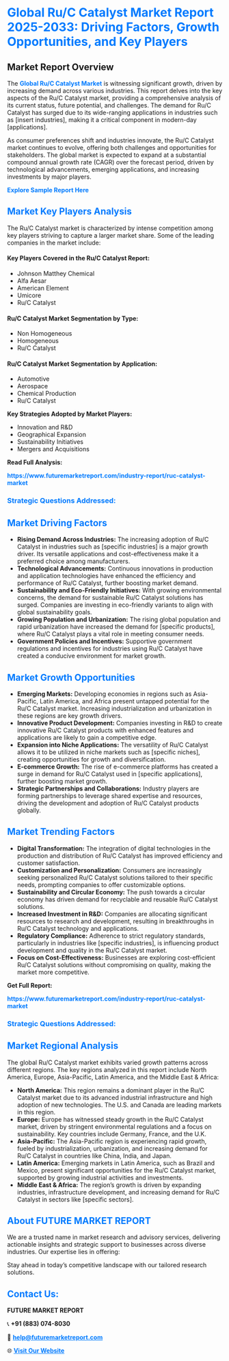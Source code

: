 <h1 style="color: #007BFF;">Global Ru/C Catalyst Market Report 2025-2033: Driving Factors, Growth Opportunities, and Key Players</h1>

<section id="overview">
<h2>Market Report Overview</h2>
<p>The <a href="https://www.futuremarketreport.com/industry-report/ruc-catalyst-market" style="color: #007BFF; text-decoration: none;"><strong>Global Ru/C Catalyst Market</strong></a> is witnessing significant growth, driven by increasing demand across various industries. This report delves into the key aspects of the Ru/C Catalyst market, providing a comprehensive analysis of its current status, future potential, and challenges. The demand for Ru/C Catalyst has surged due to its wide-ranging applications in industries such as [insert industries], making it a critical component in modern-day [applications].</p>
<p>As consumer preferences shift and industries innovate, the Ru/C Catalyst market continues to evolve, offering both challenges and opportunities for stakeholders. The global market is expected to expand at a substantial compound annual growth rate (CAGR) over the forecast period, driven by technological advancements, emerging applications, and increasing investments by major players.</p>
</section>

<section id="overview">
<p><a href="https://www.futuremarketreport.com/request-sample/reportId=100146" style="color: #007BFF; text-decoration: none;"><strong>Explore Sample Report Here</strong></a></p>
</section>

<section id="key-players">
<h2 style="color: #007BFF;">Market Key Players Analysis</h2>
<p>The Ru/C Catalyst market is characterized by intense competition among key players striving to capture a larger market share. Some of the leading companies in the market include:</p>
<h4>Key Players Covered in the Ru/C Catalyst Report:</h4>
<ul><li>Johnson Matthey Chemical</li><li>Alfa Aesar</li><li>American Element</li><li>Umicore</li><li>Ru/C Catalyst</li></ul>
<h4>Ru/C Catalyst Market Segmentation by Type:</h4>
<ul><li>Non Homogeneous</li><li>Homogeneous</li><li>Ru/C Catalyst</li></ul>

<h4>Ru/C Catalyst Market Segmentation by Application:</h4>
<ul><li>Automotive</li><li>Aerospace</li><li>Chemical Production</li><li>Ru/C Catalyst</li></ul>
<p><strong>Key Strategies Adopted by Market Players:</strong></p>
<ul>
<li>Innovation and R&D</li>
<li>Geographical Expansion</li>
<li>Sustainability Initiatives</li>
<li>Mergers and Acquisitions</li>
</ul>
</section>

<section>
<p><strong>Read Full Analysis: </strong></p><a href="https://www.futuremarketreport.com/industry-report/ruc-catalyst-market" style="color: #007BFF; text-decoration: none;"><strong>https://www.futuremarketreport.com/industry-report/ruc-catalyst-market</strong></a>
<h3 style="color: #007BFF;">Strategic Questions Addressed:</h3>
</section>

<section id="driving-factors">
<h2 style="color: #007BFF;">Market Driving Factors</h2>
<ul>
<li><strong>Rising Demand Across Industries:</strong> The increasing adoption of Ru/C Catalyst in industries such as [specific industries] is a major growth driver. Its versatile applications and cost-effectiveness make it a preferred choice among manufacturers.</li>
<li><strong>Technological Advancements:</strong> Continuous innovations in production and application technologies have enhanced the efficiency and performance of Ru/C Catalyst, further boosting market demand.</li>
<li><strong>Sustainability and Eco-Friendly Initiatives:</strong> With growing environmental concerns, the demand for sustainable Ru/C Catalyst solutions has surged. Companies are investing in eco-friendly variants to align with global sustainability goals.</li>
<li><strong>Growing Population and Urbanization:</strong> The rising global population and rapid urbanization have increased the demand for [specific products], where Ru/C Catalyst plays a vital role in meeting consumer needs.</li>
<li><strong>Government Policies and Incentives:</strong> Supportive government regulations and incentives for industries using Ru/C Catalyst have created a conducive environment for market growth.</li>
</ul>
</section>

<section id="growth-opportunities">
<h2 style="color: #007BFF;">Market Growth Opportunities</h2>
<ul>
<li><strong>Emerging Markets:</strong> Developing economies in regions such as Asia-Pacific, Latin America, and Africa present untapped potential for the Ru/C Catalyst market. Increasing industrialization and urbanization in these regions are key growth drivers.</li>
<li><strong>Innovative Product Development:</strong> Companies investing in R&D to create innovative Ru/C Catalyst products with enhanced features and applications are likely to gain a competitive edge.</li>
<li><strong>Expansion into Niche Applications:</strong> The versatility of Ru/C Catalyst allows it to be utilized in niche markets such as [specific niches], creating opportunities for growth and diversification.</li>
<li><strong>E-commerce Growth:</strong> The rise of e-commerce platforms has created a surge in demand for Ru/C Catalyst used in [specific applications], further boosting market growth.</li>
<li><strong>Strategic Partnerships and Collaborations:</strong> Industry players are forming partnerships to leverage shared expertise and resources, driving the development and adoption of Ru/C Catalyst products globally.</li>
</ul>
</section>

<section id="trending-factors">
<h2 style="color: #007BFF;">Market Trending Factors</h2>
<ul>
<li><strong>Digital Transformation:</strong> The integration of digital technologies in the production and distribution of Ru/C Catalyst has improved efficiency and customer satisfaction.</li>
<li><strong>Customization and Personalization:</strong> Consumers are increasingly seeking personalized Ru/C Catalyst solutions tailored to their specific needs, prompting companies to offer customizable options.</li>
<li><strong>Sustainability and Circular Economy:</strong> The push towards a circular economy has driven demand for recyclable and reusable Ru/C Catalyst solutions.</li>
<li><strong>Increased Investment in R&D:</strong> Companies are allocating significant resources to research and development, resulting in breakthroughs in Ru/C Catalyst technology and applications.</li>
<li><strong>Regulatory Compliance:</strong> Adherence to strict regulatory standards, particularly in industries like [specific industries], is influencing product development and quality in the Ru/C Catalyst market.</li>
<li><strong>Focus on Cost-Effectiveness:</strong> Businesses are exploring cost-efficient Ru/C Catalyst solutions without compromising on quality, making the market more competitive.</li>
</ul>
</section>

<section>
<p><strong>Get Full Report: </strong></p><a href="https://www.futuremarketreport.com/industry-report/ruc-catalyst-market" style="color: #007BFF; text-decoration: none;"><strong>https://www.futuremarketreport.com/industry-report/ruc-catalyst-market</strong></a>
<h3 style="color: #007BFF;">Strategic Questions Addressed:</h3>
</section>


<section id="regional-analysis">
<h2 style="color: #007BFF;">Market Regional Analysis</h2>
<p>The global Ru/C Catalyst market exhibits varied growth patterns across different regions. The key regions analyzed in this report include North America, Europe, Asia-Pacific, Latin America, and the Middle East & Africa:</p>
<ul>
<li><strong>North America:</strong> This region remains a dominant player in the Ru/C Catalyst market due to its advanced industrial infrastructure and high adoption of new technologies. The U.S. and Canada are leading markets in this region.</li>
<li><strong>Europe:</strong> Europe has witnessed steady growth in the Ru/C Catalyst market, driven by stringent environmental regulations and a focus on sustainability. Key countries include Germany, France, and the U.K.</li>
<li><strong>Asia-Pacific:</strong> The Asia-Pacific region is experiencing rapid growth, fueled by industrialization, urbanization, and increasing demand for Ru/C Catalyst in countries like China, India, and Japan.</li>
<li><strong>Latin America:</strong> Emerging markets in Latin America, such as Brazil and Mexico, present significant opportunities for the Ru/C Catalyst market, supported by growing industrial activities and investments.</li>
<li><strong>Middle East & Africa:</strong> The region’s growth is driven by expanding industries, infrastructure development, and increasing demand for Ru/C Catalyst in sectors like [specific sectors].</li>
</ul>
</section>

<footer>
<h2 style="color: #007BFF;">About FUTURE MARKET REPORT</h2>
<p>We are a trusted name in market research and advisory services, delivering actionable insights and strategic support to businesses across diverse industries. Our expertise lies in offering:</p>

<p>Stay ahead in today’s competitive landscape with our tailored research solutions.</p>

<h2 style="color: #007BFF;">Contact Us:</h2>
<p><strong>FUTURE MARKET REPORT</strong></p>
<p>📞 <strong>+91 (883) 074-8030</strong></p>
<p>📧 <strong><a href="mailto:help@futuremarketreport.com" style="color: #007BFF;">help@futuremarketreport.com</a></strong></p>
<p>🌐 <strong><a href="https://www.futuremarketreport.com/" style="color: #007BFF;">Visit Our Website</a></strong></p>
</footer>